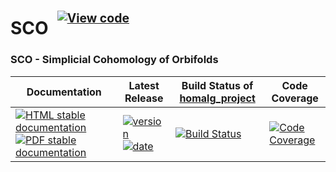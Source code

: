 <!-- BEGIN HEADER -->
# SCO&ensp;<sup><sup>[![View code][code-img]][code-url]</sup></sup>

### SCO - Simplicial Cohomology of Orbifolds

| Documentation | Latest Release | Build Status of [homalg_project](/../../) | Code Coverage |
| ------------- | -------------- | ------------ | ------------- |
| [![HTML stable documentation][html-img]][html-url] [![PDF stable documentation][pdf-img]][pdf-url] | [![version][version-img]][version-url] [![date][date-img]][date-url] | [![Build Status][tests-img]][tests-url] | [![Code Coverage][codecov-img]][codecov-url] |

<!-- END HEADER -->
<!-- BEGIN FOOTER -->
[html-img]: https://img.shields.io/badge/🔗%20HTML-stable-blue.svg
[html-url]: https://homalg-project.github.io/homalg_project/SCO/doc/chap0_mj.html

[pdf-img]: https://img.shields.io/badge/🔗%20PDF-stable-blue.svg
[pdf-url]: https://homalg-project.github.io/homalg_project/SCO/download_pdf.html

[version-img]: https://img.shields.io/endpoint?url=https://homalg-project.github.io/homalg_project/SCO/badge_version.json&label=🔗%20version&color=yellow
[version-url]: https://homalg-project.github.io/homalg_project/SCO/view_release.html

[date-img]: https://img.shields.io/endpoint?url=https://homalg-project.github.io/homalg_project/SCO/badge_date.json&label=🔗%20released%20on&color=yellow
[date-url]: https://homalg-project.github.io/homalg_project/SCO/view_release.html

[tests-img]: https://github.com/homalg-project/homalg_project/workflows/Tests/badge.svg?branch=master
[tests-url]: https://github.com/homalg-project/homalg_project/actions?query=workflow%3ATests+branch%3Amaster

[codecov-img]: https://codecov.io/gh/homalg-project/homalg_project/branch/master/graph/badge.svg?flag=SCO
[codecov-url]: https://codecov.io/gh/homalg-project/homalg_project/tree/master/SCO

[code-img]: https://img.shields.io/badge/-View%20code-blue?logo=github
[code-url]: https://github.com/homalg-project/homalg_project/tree/master/SCO#top
<!-- END FOOTER -->
